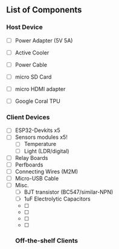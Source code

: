 ## List of Components


### Host Device

- [ ]  Power Adapter (5V 5A)
- [ ]  Active Cooler
- [ ]  Power Cable
- [ ]  micro SD Card
- [ ]  micro HDMI adapter
- [ ]  Google Coral TPU


### Client Devices

- [ ] ESP32-Devkits     x5
- [ ] Sensors modules   x5!
  - [ ] Temperature 
  - [ ] Light (LDR/digital) 
- [ ] Relay Boards
- [ ] Perfboards
- [ ] Connecting Wires (M2M)
- [ ] Micro-USB Cable
- [ ] Misc.
  - [ ] BJT transistor (BC547/similar-NPN)
  - [ ] 1uF Electrolytic Capacitors
  - [ ] 
  - [ ]
  - [ ]
  - [ ] 


  ### Off-the-shelf Clients
